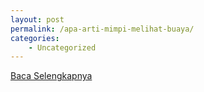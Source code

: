 ```yaml
---
layout: post
permalink: /apa-arti-mimpi-melihat-buaya/
categories:
    - Uncategorized
---
```


[Baca Selengkapnya](/10)